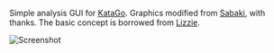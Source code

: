 Simple analysis GUI for [KataGo](https://github.com/lightvector/KataGo). Graphics modified from [Sabaki](https://github.com/SabakiHQ/Sabaki), with thanks. The basic concept is borrowed from [Lizzie](https://github.com/featurecat/lizzie).

![Screenshot](https://user-images.githubusercontent.com/16438795/117590193-0a067100-b126-11eb-8f88-6eb66c9d3a89.png)
